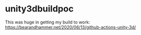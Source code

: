 # unity3dbuildpoc

This was huge in getting my build to work: https://bearandhammer.net/2020/06/13/github-actions-unity-3d/
